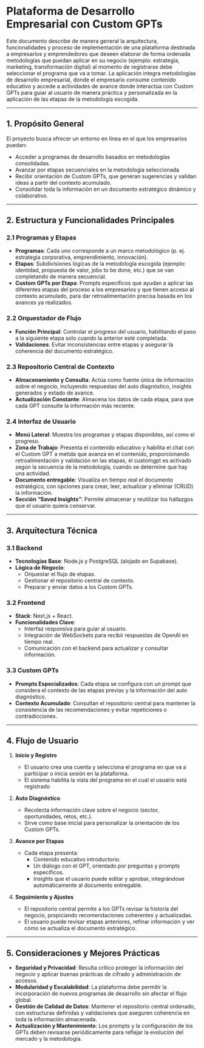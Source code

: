 # Plataforma de Desarrollo Empresarial con Custom GPTs

Este documento describe de manera general la arquitectura, funcionalidades y proceso de implementación de una plataforma destinada a empresarios y emprendedores que deseen elaborar de forma ordenada metodologías que puedan aplicar en su negocio (ejemplo: estrategia, marketing, transformación digital) al momento de registrarse debe seleccionar el programa que va a tomar. La aplicación integra metodologías de desarrollo empresarial, donde el empresario consume contenido educativo y accede a actividades de avance donde interactúa con Custom GPTs para guiar al usuario de manera práctica y personalizada en la aplicación de las etapas de la metodología escogida.

---

## 1. Propósito General

El proyecto busca ofrecer un entorno en línea en el que los empresarios puedan:
- Acceder a programas de desarrollo basados en metodologías consolidadas.
- Avanzar por etapas secuenciales en la metodología seleccionada
- Recibir orientación de Custom GPTs, que generan sugerencias y validan ideas a partir del contexto acumulado.
- Consolidar toda la información en un documento estratégico dinámico y colaborativo.

---

## 2. Estructura y Funcionalidades Principales

### 2.1 Programas y Etapas
- **Programas**: Cada uno corresponde a un marco metodológico (p. ej. estrategia corporativa, emprendimiento, innovación).
- **Etapas**: Subdivisiones lógicas de la metodología escogida (ejemplo: identidad, propuesta de valor, jobs to be done, etc.) que se van completando de manera secuencial.
- **Custom GPTs por Etapa**: Prompts específicos que ayudan a aplicar las diferentes etapas del proceso a los empresarios y que tienen acceso al contexto acumulado, para dar retroalimentación precisa basada en los avances ya realizados.

### 2.2 Orquestador de Flujo
- **Función Principal**: Controlar el progreso del usuario, habilitando el paso a la siguiente etapa solo cuando la anterior esté completada.
- **Validaciones**: Evitar inconsistencias entre etapas y asegurar la coherencia del documento estratégico.

### 2.3 Repositorio Central de Contexto
- **Almacenamiento y Consulta**: Actúa como fuente única de información sobre el negocio, incluyendo respuestas del auto diagnóstico, insights generados y estado de avance.
- **Actualización Constante**: Almacena los datos de cada etapa, para que cada GPT consulte la información más reciente.

### 2.4 Interfaz de Usuario
- **Menú Lateral**: Muestra los programas y etapas disponibles, así como el progreso.
- **Zona de Trabajo**: Presenta el contenido educativo y habilita el chat con el Custom GPT a metida que avanza en el contenido, proporcionando retroalimentación y validación en las etapas, el customgpt es activado según la secuencia de la metodología, cuando se determine que hay una actividad.
- **Documento entregable**: Visualiza en tiempo real el documento estratégico, con opciones para crear, leer, actualizar y eliminar (CRUD) la información.
- **Sección “Saved Insights”**: Permite almacenar y reutilizar los hallazgos que el usuario quiera conservar.

---

## 3. Arquitectura Técnica

### 3.1 Backend
- **Tecnologías Base**: Node.js y PostgreSQL (alojado en Supabase).
- **Lógica de Negocio**:
  - Orquestar el flujo de etapas.
  - Gestionar el repositorio central de contexto.
  - Preparar y enviar datos a los Custom GPTs.

### 3.2 Frontend
- **Stack**: Next.js + React.
- **Funcionalidades Clave**:
  - Interfaz responsiva para guiar al usuario.
  - Integración de WebSockets para recibir respuestas de OpenAI en tiempo real.
  - Comunicación con el backend para actualizar y consultar información.

### 3.3 Custom GPTs
- **Prompts Especializados**: Cada etapa se configura con un prompt que considera el contexto de las etapas previas y la información del auto diagnóstico.
- **Contexto Acumulado**: Consultan el repositorio central para mantener la consistencia de las recomendaciones y evitar repeticiones o contradicciones.

---

## 4. Flujo de Usuario

1. **Inicio y Registro**  
   - El usuario crea una cuenta y selecciona el programa en que va a participar o inicia sesión en la plataforma.
   - El sistema habilita la vista del programa en el cual el usuario está registrado

2. **Auto Diagnóstico**  
   - Recolecta información clave sobre el negocio (sector, oportunidades, retos, etc.).
   - Sirve como base inicial para personalizar la orientación de los Custom GPTs.

3. **Avance por Etapas**  
   - Cada etapa presenta:
     - Contenido educativo introductorio.
     - Un diálogo con el GPT, orientado por preguntas y prompts específicos.
     - Insights que el usuario puede editar y aprobar, integrándose automáticamente al documento entregable.

4. **Seguimiento y Ajustes**  
   - El repositorio central permite a los GPTs revisar la historia del negocio, propiciando recomendaciones coherentes y actualizadas.
   - El usuario puede revisar etapas anteriores, refinar información y ver cómo se actualiza el documento estratégico.


---

## 5. Consideraciones y Mejores Prácticas

- **Seguridad y Privacidad**: Resulta crítico proteger la información del negocio y aplicar buenas prácticas de cifrado y administración de accesos.
- **Modularidad y Escalabilidad**: La plataforma debe permitir la incorporación de nuevos programas de desarrollo sin afectar el flujo global.
- **Gestión de Calidad de Datos**: Mantener el repositorio central ordenado, con estructuras definidas y validaciones que aseguren coherencia en toda la información almacenada.
- **Actualización y Mantenimiento**: Los prompts y la configuración de los GPTs deben revisarse periódicamente para reflejar la evolución del mercado y la metodología.
